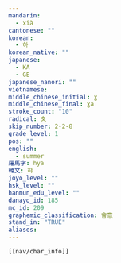 ```yaml
---
mandarin:
  - xià
cantonese: ""
korean:
  - 하
korean_native: ""
japanese:
  - KA
  - GE
japanese_nanori: ""
vietnamese:
middle_chinese_initial: ɣ
middle_chinese_final: ɣa
stroke_count: "10"
radical: 夊
skip_number: 2-2-8
grade_level: 1
pos: ""
english:
  - summer
羅馬字: hya
韓文: 햐
joyo_level: ""
hsk_level: ""
hanmun_edu_level: ""
danayo_id: 185
mc_id: 209
graphemic_classification: 會意
stand_in: "TRUE"
aliases:
---
```

```meta-bind-embed
[[nav/char_info]]
```